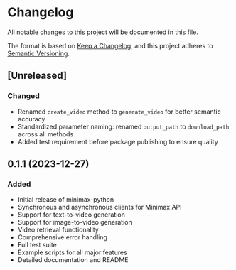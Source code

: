 # Changelog

All notable changes to this project will be documented in this file.

The format is based on [Keep a Changelog](https://keepachangelog.com/en/1.0.0/),
and this project adheres to [Semantic Versioning](https://semver.org/spec/v2.0.0.html).

## [Unreleased]

### Changed
- Renamed `create_video` method to `generate_video` for better semantic accuracy
- Standardized parameter naming: renamed `output_path` to `download_path` across all methods
- Added test requirement before package publishing to ensure quality

## 0.1.1 (2023-12-27)

### Added
- Initial release of minimax-python
- Synchronous and asynchronous clients for Minimax API
- Support for text-to-video generation
- Support for image-to-video generation
- Video retrieval functionality
- Comprehensive error handling
- Full test suite
- Example scripts for all major features
- Detailed documentation and README
